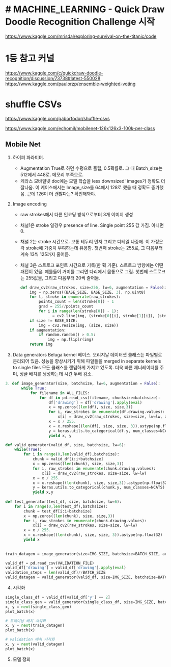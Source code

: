 ﻿# # MACHINE_LEARNING - Quick Draw Doodle Recognition Challenge 시작

https://www.kaggle.com/mrisdal/exploring-survival-on-the-titanic/code

# 1등 참고 커널
https://www.kaggle.com/c/quickdraw-doodle-recognition/discussion/73738#latest-550028
https://www.kaggle.com/paulorzp/ensemble-weighted-voting

# shuffle CSVs
https://www.kaggle.com/gaborfodor/shuffle-csvs

https://www.kaggle.com/echomil/mobilenet-126x126x3-100k-per-class



## Mobile Net
1. 하이퍼 파라미터.
   - Augmentation True로 하면 수평으로 플립, 0.5확률로. 그 때 Batch_size는 512에서 448로. 메모리 부족으로.
   - 케라스 모바일넷 doc에는 모델 학습을 less downsized' images가 정확도 더 잘나옴. 이 케이스에서는 Image_size를 64에서 128로 했을 때 정확도 증가했음. 근데 126이 더 괜찮다는? 확인해봐야.
2. Image encoding

   - raw strokes에서 다른 인코딩 방식으로부터 3개 이미지 생성

   - 채널1은 stroke 일경우 presence of line. Single point 255 값 가짐. 아니면 0.

   - 채널 2는 stroke 시간으로. 보통 테두리 먼저 그리고 디테일 나중에. 이 가정은 각 stroke에 가중치 부여하는데 유용함. 첫번째 stroke는 255로, 그 다음부터 계속 13씩 125까지 줄어듬.

   - 채널 3은 스트로크 포인트 시간으로 기록(한 획 기준). 스트로크 방향에는 어떤 패턴이 있음. 예를들어 거미를 그리면 다리에서 몸통으로 그림. 첫번째 스트로크는 255값을, 그리고 다음부터 20씩 줄어듦.

     ```python
     def draw_cv2(raw_strokes, size=256, lw=6, augmentation = False):
         img = np.zeros((BASE_SIZE, BASE_SIZE, 3), np.uint8)
         for t, stroke in enumerate(raw_strokes):
             points_count = len(stroke[0]) - 1
             grad = 255//points_count
             for i in range(len(stroke[0]) - 1):
                 _ = cv2.line(img, (stroke[0][i], stroke[1][i]), (stroke[0][i + 1], stroke[1][i + 1]), (255, 255 - min(t,10)*13, max(255 - grad*i, 20)), lw)
         if size != BASE_SIZE:
             img = cv2.resize(img, (size, size))
         if augmentation:
             if random.random() > 0.5:
                 img = np.fliplr(img)
         return img
     ```

3. Data generators
    Beluga kernel 베이스. 오리지날 데이터셋 클래스는 파일별로 분리되어 있음. 성능을 향상시키기 위해 파일들을 merged in separate kernels to single files 모든 클래스를 랜덤하게 가지고 있도록. 더욱 빠른 제너레이터를 주며, 싱글 배치를 생성하는데 시간 두배 감소.

  ```python
  3. def image_generator(size, batchsize, lw=6, augmentation = False):
         while True:
             for filename in ALL_FILES:
                 for df in pd.read_csv(filename, chunksize=batchsize):
                     df['drawing'] = df['drawing'].apply(eval)
                     x = np.zeros((len(df), size, size,3))
                     for i, raw_strokes in enumerate(df.drawing.values):
                         x[i] = draw_cv2(raw_strokes, size=size, lw=lw, augmentation = augmentation)
                     x = x / 255.
                     x = x.reshape((len(df), size, size, 3)).astype(np.float32)
                     y = keras.utils.to_categorical(df.y, num_classes=NCATS)
                     yield x, y
  
  def valid_generator(valid_df, size, batchsize, lw=6):
      while(True):
          for i in range(0,len(valid_df),batchsize):
              chunk = valid_df[i:i+batchsize]
              x = np.zeros((len(chunk), size, size,3))
              for i, raw_strokes in enumerate(chunk.drawing.values):
                  x[i] = draw_cv2(raw_strokes, size=size, lw=lw)
              x = x / 255.
              x = x.reshape((len(chunk), size, size,3)).astype(np.float32)
              y = keras.utils.to_categorical(chunk.y, num_classes=NCATS)
              yield x,y
          
  def test_generator(test_df, size, batchsize, lw=6):
      for i in range(0,len(test_df),batchsize):
          chunk = test_df[i:i+batchsize]
          x = np.zeros((len(chunk), size, size,3))
          for i, raw_strokes in enumerate(chunk.drawing.values):
              x[i] = draw_cv2(raw_strokes, size=size, lw=lw)
          x = x / 255.
          x = x.reshape((len(chunk), size, size, 3)).astype(np.float32)
          yield x
          
          
  train_datagen = image_generator(size=IMG_SIZE, batchsize=BATCH_SIZE, augmentation = AUGMENTATION)
  
  valid_df = pd.read_csv(VALIDATION_FILE)
  valid_df['drawing'] = valid_df['drawing'].apply(eval)
  validation_steps = len(valid_df)//BATCH_SIZE
  valid_datagen = valid_generator(valid_df, size=IMG_SIZE, batchsize=BATCH_SIZE)
  ```


4. 시각화

  ```python
  single_class_df = valid_df[valid_df['y'] == 2]
  single_class_gen = valid_generator(single_class_df, size=IMG_SIZE, batchsize=BATCH_SIZE)
  x, y = next(single_class_gen)
  plot_batch(x)
  
  # 트레이닝 배치 시각화
  x, y = next(train_datagen)
  plot_batch(x)
  
  # validation 배치 시각화
  x, y = next(valid_datagen)
  plot_batch(x)
  ```


5. 모델 정의

   
